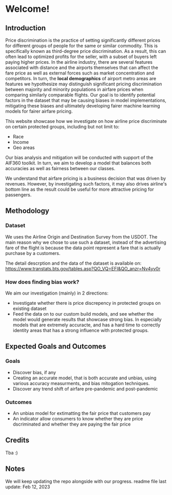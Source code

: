 # Welcome!

## Introduction

Price discrimination is the practice of setting significantly different prices for different groups of people for the same or similar commodity. This is specifically known as third-degree price discrimination. As a result, this can often lead to optimized profits for the seller, with a subset of buyers left paying higher prices. In the airline industry, there are several features associated with distance and the airports themselves that can affect the fare price as well as external forces such as market concentration and competitors. In turn, the **local demographics** of airport metro areas are features we hypothesize may distinguish significant pricing discrimination between majority and minority populations in airfare prices when comparing similarly comparable flights. Our goal is to identify potential factors in the dataset that may be causing biases in model implementations, mitigating these biases and ultimately developing fairer machine learning models for fairer airfare pricing.



This website showcase how we investigate on how airline price discriminate on certain protected groups, including but not limit to:
* Race
* Income
* Geo areas


Our bias analysis and mitigation will be conducted with support of the AIF360 toolkit. In turn, we aim to develop a model that balances both accuracies as well as fairness between our classes.


We understand that airfare pricing is a business decision that was driven by revenues. However, by investigating such factors, it may also drives airline's bottom line as the result could be useful for more attractive pricing for passengers.


## Methodology
### Dataset
We uses the Airline Origin and Destination Survey from the USDOT. The main reason why we chose to use such a dataset, instead of the advertising fare of the flight is because the data point represent a fare that is actually purchase by a customers. 

The detail descrption and the data of the dataset is available on: https://www.transtats.bts.gov/tables.asp?QO_VQ=EFI&QO_anzr=Nv4yv0r

### How does finding bias work?
We aim our investigation (mainly) in 2 directions:
* Investigate whether there is price discrepency in protected groups on existing dataset
* Feed the data on to our custom build models, and see whether the model would generate results that showcase strong bias. In especially models that are extremely accuracte, and has a hard time to correctly identity areas that has a strong influence with protected groups.

## Expected Goals and Outcomes
### Goals
* Discover bias, if any
* Creating an accurate model, that is both accurate and unbias, using various accuracy measurments, and bias mitogation techniques.
* Discover any trend shift of airfare pre-pandemic and post-pandemic

### Outcomes
* An unbias model for extimatting the fair price that customers pay
* An indicator allow consumers to know whether they are price dscriminated and whether they are paying the fair price

## Credits
Tba :)

## Notes
We will keep updating the repo alongside with our progress.
readme file last update: Feb 12, 2023
